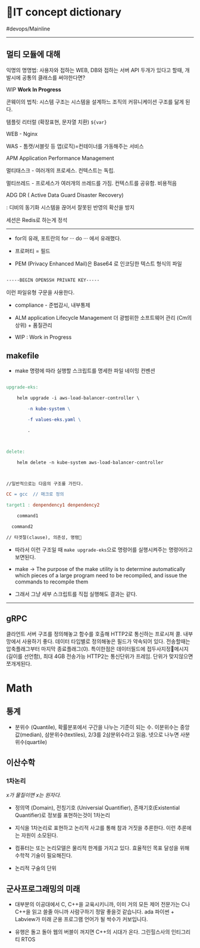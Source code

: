 # 📖IT concept dictionary

#devops/Mainline

---



## 멀티 모듈에 대해

익명의 명명법: 사용자와 접하는 WEB, DB와 접하는 서버 API 두개가 있다고 할때, 개발시에 공통의 클래스를 써야한다면?



WIP **Work In Progress**

콘웨이의 법칙: 시스템 구조는 시스템을 설계하느 조직의 커뮤니케이션 구조를 닮게 된다.



템플릿 리터럴 (확장표현, 문자열 치환) `${var}`



WEB - Nginx

WAS - 톰캣/서블릿 등 앱(로직)=컨테이너를 가동해주는 서비스

APM Application Performance Management



멀티태스크 - 여러개의 프로세스. 컨텍스트는 독립.

멀티쓰레드 - 프로세스가 여러개의 쓰레드를 가짐. 컨텍스트를 공유함. 비용적음



ADG DR ( Active Data Guard Disaster Recovery)

: 디비의 동기화 시스템을 끊어서 잘못된 반영의 확산을 방지





세션은 Redis로 하는게 정석

---

* for의 유래, 포트란의 for ···   do ···  에서 유래했다.



* 프로퍼티 = 필드

* PEM (Privacy Enhanced Mail)은 Base64 로 인코딩한 텍스트 형식의 파일

```bash

-----BEGIN OPENSSH PRIVATE KEY-----

```

이런 파일유형 구문을 사용한다. 

* compliance - 준법감시, 내부통제

* ALM application Lifecycle Management 더 광범위한 소프트웨어 관리 (Cm의 상위) + 품질관리

* WIP : Work in Progress 



## makefile

* make 명령에 따라 실행할 스크립트를 명세한 파일 네이밍 컨벤션

```makefile

upgrade-eks:

	helm upgrade -i aws-load-balancer-controller \

		-n kube-system \

		-f values-eks.yaml \

		.



delete:

	helm delete -n kube-system aws-load-balancer-controller



//일반적으로는 다음의 구조를 가진다. 

CC = gcc  // 매크로 정의

target1 : denpendency1 denpendency2

	command1

  command2

// 타겟절(clause), 의존성, 명령

```

* 따라서 이런 구조일 때 `make upgrade-eks`으로 명령어를 실행시켜주는 명령어라고 보면된다. 

* make -> The purpose of the make utility is to determine automatically which pieces of a large program need to be recompiled, and issue the commands to recompile them

* 그래서 그냥 세부 스크립트를 직접 실행해도 결과는 같다.

---





## gRPC

클라언트 서버 구조를 정의해놓고 함수를 호출해 HTTP2로 통신하는 프로시져 콜. 내부망에서 사용하기 좋다. 데이터 타입별로  정의해놓은 필드가 약속되어 있다. 전송할때는 압축플래그부터 마지막 종료플래그(0). 특이한점은 데이터필드에 접두사지정메시지(길이를 선언함), 최대 4GB 전송가능 HTTP2는 통신단위가 프레임. 단위가 맞지않으면 쪼개게된다.



# Math

## 통계

* 분위수 (Quantile), 확률분포에서 구간을 나누는 기준이 되는 수. 이분위수는 중앙값(median), 삼분위수(textiles), 2/3를 2삼분위수라고 읽음. 넷으로 나누면 사분위수(quartile)

## 이산수학

###  1차논리

*x가 물질이면 x는 원자다.*

- 정의역 (Domain), 전칭기호 (Universial Quantifier), 존재기호(Existential Quantifier)로 정보를 표현하는것이 1차논리

- 지식을 1차논리로 표현하고 논리적 사고를 통해 참과 거짓을 추론한다. 이런 추론에는 자원이 소모된다.

- 컴퓨터는 또는 논리모델은 물리적 한계를 가지고 있다. 효율적인 목표 달성을 위해 수학적 기술이 필요해진다.

- 논리적 구술의 단위







## 군사프로그래밍의 미래

- 대부분의 이공대에서 C, C++을 교육시키니까, 이미 거의 모든 제어 전문가는 C나 C++을 읽고 쓸줄 아니까 사람구하기 정말 좋을것 같습니다. ada 파이썬 + Labview가 미래 군용 프로그램 언어가 될 싹수가 커보입니다. 

- 유행은 돌고 돌아 웹의 버블이 꺼지면 C++의 시대가 온다. 그린힐스사의 인티그리티 RTOS